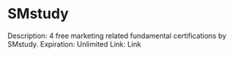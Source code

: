 # SMstudy

Description: 4 free marketing related fundamental certifications by SMstudy.
Expiration: Unlimited
Link: Link
